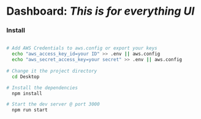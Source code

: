 # Dashboard: *This is for everything UI*
### Install

```bash

# Add AWS Credentials to aws.config or export your keys
  echo "aws_access_key_id=your ID" >> .env || aws.config
  echo "aws_secret_access_key=your secret" >> .env || aws.config 
  
# Change it the project directory
  cd Desktop

# Install the dependencies
  npm install

# Start the dev server @ port 3000
  npm run start
  

```





